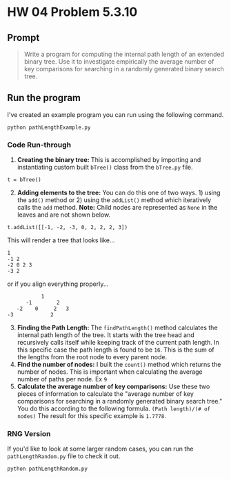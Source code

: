 # HW 04 Problem 5.3.10
## Prompt
> Write a program for computing the internal path length of an extended binary tree. Use it to investigate empirically the average number of key comparisons for searching in a randomly generated binary search tree.

## Run the program
I've created an example program you can run using the following command.
```
python pathLengthExample.py
```

### Code Run-through
1. **Creating the binary tree:** This is accomplished by importing and instantiating custom built `bTree()` class from the `bTree.py` file.
```
t = bTree()
```

2. **Adding elements to the tree:** You can do this one of two ways. 1) using the `add()` method or 2) using the `addList()` method which iteratively calls the `add` method. **Note:** Child nodes are represented as `None` in the leaves and are not shown below.
```
t.addList([[-1, -2, -3, 0, 2, 2, 2, 3])
```
This will render a tree that looks like...
```
1
-1 2
-2 0 2 3
-3 2
```
or if you align everything properly...
```
           1
      -1        2
   -2    0     2   3
-3            2
```
3. **Finding the Path Length:** The `findPathLength()` method calculates the internal path length of the tree. It starts with the tree head and recursively calls itself while keeping track of the current path length. In this specific case the path length is found to be `16`. This is the sum of the lengths from the root node to every parent node.
4. **Find the number of nodes:** I built the `count()` method which returns the number of nodes. This is important when calculating the average number of paths per node. Ex `9`
5. **Calculate the average number of key comparisons:** Use these two pieces of information to calculate the "average number of key comparisons for searching in a randomly generated binary search tree." You do this according to the following formula. `(Path length)/(# of nodes)` The result for this specific example is `1.7778`.


### RNG Version
If you'd like to look at some larger random cases, you can run the `pathLengthRandom.py` file to check it out.
```
python pathLengthRandom.py
```
